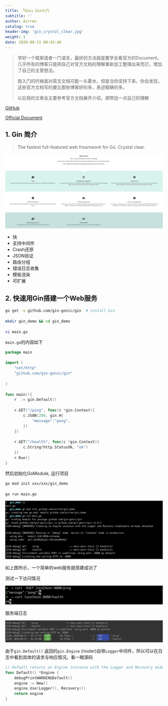 ```yaml
---
title: 「Gin」Gin入门
subtitle: ''
author: Airren
catalog: true
header-img: 'gin_crystal_clear.jpg'
weight: 1
date: 2020-08-21 00:43:48
---
```




> 学好一个框架或者一门语言，最好的方法就是要学会看官方的Document。几乎所有的博客只是把自己对官方文档的理解重新加工整理出来而已，增加了自己的主管想法。
>
> 刚入门的时候面对英文文档可能一头雾水，但是当你坚持下来，你会发现，这些官方文档写的要比那些博客好的多，表述精确的多。
>
> 以后我的文章会主要参考官方文档展开介绍，顺带加一点自己的理解

[GitHub](https://github.com/gin-gonic/gin) 

[Official Document](https://gin-gonic.com/)

## 1. Gin 简介

> The fastest full-featured web freamwork for Go. Crystal clear.

![image-20200821005742232](gin_overview/image-20200821005742232.png)

- 快
- 支持中间件
- Crash还原
- JSON验证
- 路由分组
- 错误日志收集
- 模板渲染
- 可扩展



## 2. 快速用Gin搭建一个Web服务

```sh
go get -u github.com/gin-gonic/gin  # install Gin

mkdir gin_demo && cd gin_demo

vi main.go
```



`main.go`的内容如下

```go
package main

import (
	"net/http"
	"github.com/gin-gonic/gin"

)

func main(){
	r  := gin.Default()
  
	r.GET("/ping", func(c *gin.Context){
		c.JSON(200, gin.H{
			"message":"pong",
		})
	})

	r.GET("/health", func(c *gin.Context){
		c.String(http.StatusOK, "ok")
	})
	r.Run()
}
```



然后初始化GoModule, 运行项目

```sh
go mod init xxx/xxx/gin_demo

go run main.go
```

![image-20200821012704920](gin_overview/image-20200821012704920.png)

如上图所示，一个简单的web服务就搭建成功了

测试一下访问情况

![image-20200821012841435](gin_overview/image-20200821012841435.png)

服务端日志

![image-20200821012912106](gin_overview/image-20200821012912106.png)

由于`gin.Default()` 返回的`gin.Engine` (router)自带`Logger`中间件，所以可以在日志中看到具体的请求与响应情况。看一眼源码

```go
// Default returns an Engine instance with the Logger and Recovery middleware already attached.
func Default() *Engine {
	debugPrintWARNINGDefault()
	engine := New()
	engine.Use(Logger(), Recovery())
	return engine
}
```


